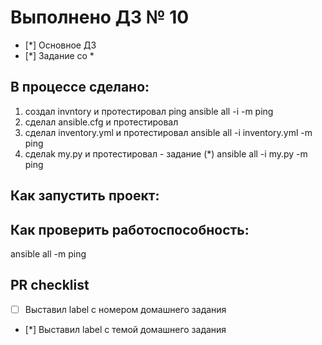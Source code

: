 # Выполнено ДЗ № 10

 - [*] Основное ДЗ
 - [*] Задание со *

## В процессе сделано:
1) создал invntory и протестировал ping
ansible all -i  -m ping
2) сделал  ansible.cfg и протестировал
3) сделал inventory.yml и протестировал
ansible all -i inventory.yml  -m ping
4) сделаk my.py и протестировал - задание (*)
ansible all -i my.py  -m ping

## Как запустить проект:

## Как проверить работоспособность:
ansible all -m ping

## PR checklist
 - [ ] Выставил label с номером домашнего задания
 - [*] Выставил label с темой домашнего задания
